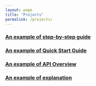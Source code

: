 ```yaml
---
layout: page
title: "Projects"
permalink: /projects/
---
```


### [An example of step-by-step guide](/assets/projects/InstallingAuthVerifier.pdf)
### [An example of Quick Start Guide](/assets/projects/QuickStartGuide.pdf)
### [An example of API Overview](https://www.invicti.com/support/api-overview/)
### [An example of explanation](/assets/projects/VulnerabilitySeverityLevels.pdf)

